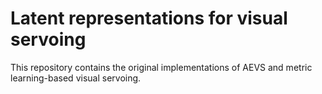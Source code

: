 # Latent representations for visual servoing

This repository contains the original implementations of AEVS and metric learning-based visual servoing.